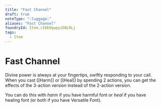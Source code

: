 ```yaml
---
title: "Fast Channel"
draft: true
noteType: ":luggage:"
aliases: "Fast Channel"
foundryId: Item.cI6E0qwpysD8LRLj
tags:
  - Item
---
```


# Fast Channel

Divine power is always at your fingertips, swiftly responding to your call. When you cast [[Harm]] or [[Heal]] by spending 2 actions, you can get the effects of the 3-action version instead of the 2-action version.

You can do this with _harm_ if you have harmful font or _heal_ if you have healing font (or both if you have Versatile Font).
